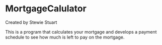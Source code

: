 # MortgageCalulator
Created by Stewie Stuart

This is a program that calculates your mortgage and develops a payment schedule to see how much is left to pay on the mortgage.
